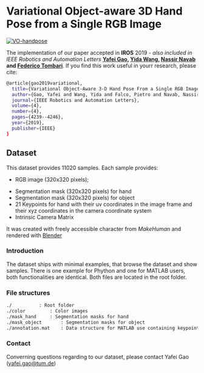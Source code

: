 # Variational Object-aware 3D Hand Pose from a Single RGB Image
[![VO-handpose](https://img.youtube.com/vi/tSTQ2NTqB4A/0.jpg)](https://youtu.be/tSTQ2NTqB4A)

The implementation of our paper accepted in **IROS** 2019 - *also included in IEEE Robotics and Automation Letters*
**[Yafei Gao](https://www.linkedin.com/in/yafei-gao-0900a0131/?originalSubdomain=de), [Yida Wang](https://wangyida.github.io/#about), [Nassir Navab](http://campar.in.tum.de/Main/NassirNavab) and [Federico Tombari](http://campar.in.tum.de/Main/FedericoTombari)**.
If you find this work useful in yourr research, please cite:


```bash
@article{gao2019variational,
  title={Variational Object-Aware 3-D Hand Pose From a Single RGB Image},
  author={Gao, Yafei and Wang, Yida and Falco, Pietro and Navab, Nassir and Tombari, Federico},
  journal={IEEE Robotics and Automation Letters},
  volume={4},
  number={4},
  pages={4239--4246},
  year={2019},
  publisher={IEEE}
}
```

## Dataset
This dataset provides 11020 samples. Each sample provides:
* RGB image (320x320 pixels); 
+ Segmentation mask (320x320 pixels) for hand
+ Segmentation mask (320x320 pixels) for object 
+ 21 Keypoints for hand with their uv coordinates in the image frame and their xyz coordinates in the camera coordinate system
+ Intrinsic Camera Matrix

It was created with freely accessible character from *MakeHuman* and rendered with [Blender](www.blender.org)

### Introduction
The dataset ships with minimal examples, that browse the dataset and show samples.
There is one example for Phython and one for MATLAB users, both functionalities are identical.
Both files are located in the root folder.

### File structures
```bash
./ 			: Root folder
./color			: Color images
./mask_hand		: Segmentation masks for hand
./mask_object		: Segmentation masks for object
./annotation.mat	: Data structure for MATLAB use containing keypoint annotations and camera matrices
```
### Contact
Converning questions regarding to our dataset, please contact Yafei Gao (yafei.gao@tum.de)
